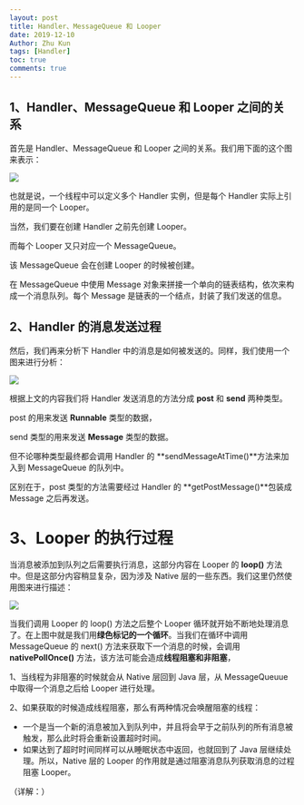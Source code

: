 ```yaml
---
layout: post
title: Handler、MessageQueue 和 Looper
date: 2019-12-10
Author: Zhu Kun
tags: [Handler]
toc: true
comments: true
---
```


## 1、Handler、MessageQueue 和 Looper 之间的关系

首先是 Handler、MessageQueue 和 Looper 之间的关系。我们用下面的这个图来表示：

![](https://justzk.github.io/images/handler-message-queue-looper/handler-message-queue-looper-1.png)

也就是说，一个线程中可以定义多个 Handler 实例，但是每个 Handler 实际上引用的是同一个 Looper。

当然，我们要在创建 Handler 之前先创建 Looper。

而每个 Looper 又只对应一个 MessageQueue。

该 MessageQueue 会在创建 Looper 的时候被创建。

在 MessageQueue 中使用 Message 对象来拼接一个单向的链表结构，依次来构成一个消息队列。每个 Message 是链表的一个结点，封装了我们发送的信息。

 

## 2、Handler 的消息发送过程

然后，我们再来分析下 Handler 中的消息是如何被发送的。同样，我们使用一个图来进行分析：

![](https://justzk.github.io/images/handler-message-queue-looper/handler-message-queue-looper-2.png)

根据上文的内容我们将 Handler 发送消息的方法分成 **post** 和 **send** 两种类型。

post 的用来发送 **Runnable** 类型的数据，

send 类型的用来发送 **Message** 类型的数据。

但不论哪种类型最终都会调用 Handler 的 **sendMessageAtTime()**方法来加入到 MessageQueue 的队列中。

区别在于，post 类型的方法需要经过 Handler 的 **getPostMessage()**包装成 Message 之后再发送。

 

# 3、Looper 的执行过程

当消息被添加到队列之后需要执行消息，这部分内容在 Looper 的 **loop()** 方法中。但是这部分内容稍显复杂，因为涉及 Native 层的一些东西。我们这里仍然使用图来进行描述：

![](https://justzk.github.io/images/handler-message-queue-looper/handler-message-queue-looper-3.png)

当我们调用 Looper 的 loop() 方法之后整个 Looper 循环就开始不断地处理消息了。在上图中就是我们用**绿色标记的一个循环**。当我们在循环中调用 MessageQueue 的 next() 方法来获取下一个消息的时候，会调用 **nativePollOnce()** 方法，该方法可能会造成**线程阻塞和非阻塞**，

1、当线程为非阻塞的时候就会从 Native 层回到 Java 层，从 MessageQueuue 中取得一个消息之后给 Looper 进行处理。

2、如果获取的时候造成线程阻塞，那么有两种情况会唤醒阻塞的线程：

- 一个是当一个新的消息被加入到队列中，并且将会早于之前队列的所有消息被触发，那么此时将会重新设置超时时间。
- 如果达到了超时时间同样可以从睡眠状态中返回，也就回到了     Java 层继续处理。所以，Native 层的 Looper 的作用就是通过阻塞消息队列获取消息的过程阻塞 Looper。

（详解：[](https://juejin.im/post/5bdec872e51d4551ee2761cb#heading-3)）